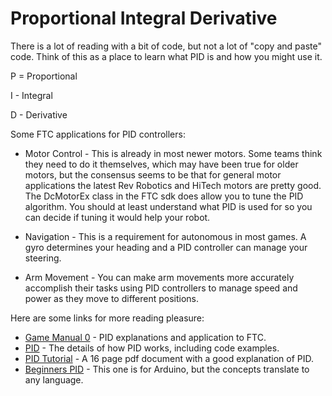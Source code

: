 # Proportional Integral Derivative

There is a lot of reading with a bit of code, but not a lot of "copy and
paste" code. Think of this as a place to learn what PID is and how you
might use it.

P = Proportional

I - Integral

D - Derivative

Some FTC applications for PID controllers:

- Motor Control - This is already in most newer motors. Some teams think
  they need to do it themselves, which may have been true for older
  motors, but the consensus seems to be that for general motor
  applications the latest Rev Robotics and HiTech motors are pretty
  good. The DcMotorEx class in the FTC sdk does allow you to tune the
  PID algorithm. You should at least understand what PID is used for so
  you can decide if tuning it would help your robot.

- Navigation - This is a requirement for autonomous in most games. A
  gyro determines your heading and a PID controller can manage your
  steering.

- Arm Movement - You can make arm movements more accurately accomplish
  their tasks using PID controllers to manage speed and power as they
  move to different positions.

Here are some links for more reading pleasure:

- [Game Manual 0](https://gm0.org/en/stable/docs/software/control-loops.html)
  \- PID explanations and application to FTC.
- [PID](PIDExplained.md) - The details of how PID works, including code
  examples.
- [PID Tutorial](PIDtutorial.pdf) - A 16 page pdf document with a good
  explanation of PID.
- [Beginners PID](http://brettbeauregard.com/blog/2011/04/improving-the-beginners-pid-introduction/)
  \- This one is for Arduino, but the concepts translate to any
  language.

